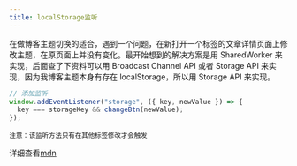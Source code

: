 ```yaml
---
title: localStorage监听
---
```



在做博客主题切换的适合，遇到一个问题，在新打开一个标签的文章详情页面上修改主题，在原页面上并没有变化。最开始想到的解决方案是用 SharedWorker 来实现，后面查了下资料可以用 Broadcast Channel API 或者 Storage API 来实现，因为我博客主题本身有存在 localStorage，所以用 Storage API 来实现。

```js
// 添加监听
window.addEventListener("storage", ({ key, newValue }) => {
  key === storageKey && changeBtn(newValue);
});
```

    注意：该监听方法只有在其他标签修改才会触发

详细查看[mdn](https://developer.mozilla.org/zh-CN/docs/Web/API/Web_Storage_API/Using_the_Web_Storage_API#%E7%A4%BA%E4%BE%8B)
